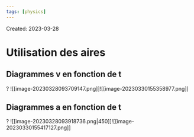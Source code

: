 ```yaml
---
tags: [physics] 
---
```

Created: 2023-03-28

# Utilisation des aires
## Diagrammes v en fonction de t
?
![[image-20230328093709147.png]]![[image-20230330155358977.png]]
<!--SR:!2024-02-14,74,230-->


<!--SR:!2023-04-01,3,250-->

## Diagrammes a en fonction de t
?
![[image-20230328093918736.png|450]]![[image-20230330155417127.png]]
<!--SR:!2024-03-01,78,230-->


<!--SR:!2023-04-01,3,250-->




